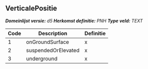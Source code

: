 ﻿## VerticalePositie

*__Domeinlijst versie:__ d5*
*__Herkomst definitie:__ PNH*
*__Type veld:__ TEXT*

|__Code__ |__Description__ |__Definitie__	|
|	---	|	---	|   ---	| 
| 1 | onGroundSurface | x |
| 2 | suspendedOrElevated | x |
| 3 | underground | x |
